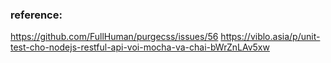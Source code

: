 ### reference:
https://github.com/FullHuman/purgecss/issues/56
https://viblo.asia/p/unit-test-cho-nodejs-restful-api-voi-mocha-va-chai-bWrZnLAv5xw